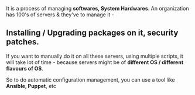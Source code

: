 It is a process of managing **softwares, System Hardwares**. An organization has 100's of servers & they've to manage it -

## Installing / Upgrading packages on it, security patches.

If you want to manually do it on all these servers, using multiple scripts, it will take lot of time - because servers might be of **different OS / different flavours of OS**.

So to do automatic configuration management, you can use a tool like **Ansible, Puppet**, etc
